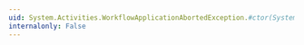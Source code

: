 ```yaml
---
uid: System.Activities.WorkflowApplicationAbortedException.#ctor(System.String,System.Guid,System.Exception)
internalonly: False
---
```

